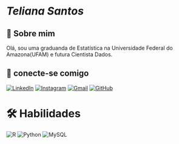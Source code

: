 # *Teliana Santos*
## 🚀 Sobre mim
Olá, sou uma graduanda de Estatística na Universidade Federal do Amazona(UFAM) e futura Cientista Dados. 
## 🔗 conecte-se comigo 
[![LinkedIn](https://img.shields.io/badge/LinkedIn-939?style=for-the-badge&logo=linkedin&logoColor=white)](https://www.linkedin.com/in/telianasouza1309/) 
[![Instagram](https://img.shields.io/badge/instagram-939?style=for-the-badge&logo=instagram&)](https://www.instagram.com/teliana_ly/)
[![Gmail](https://img.shields.io/badge/Gmail-939?style=for-the-badge&logo=gmail&logoColor=white)](mailto:telianasouza13@gmail.com)
[![GitHub](https://img.shields.io/badge/GitHub-939?style=for-the-badge&logo=github&logoColor=white)](https://github.com/Teliana13)
# 🛠 Habilidades
![R](https://img.shields.io/badge/R-939?style=for-the-badge&logo=r&logoColor=white)
![Python](https://img.shields.io/badge/python-939?style=for-the-badge&logo=python&logoColor=ffdd54)
![MySQL](https://img.shields.io/badge/MySQL-939?style=for-the-badge&logo=mysql&logoColor=white)